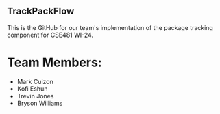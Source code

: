 ## TrackPackFlow

This is the GitHub for our team's implementation of the package tracking component for CSE481 WI-24.

# Team Members:
- Mark Cuizon
- Kofi Eshun
- Trevin Jones
- Bryson Williams
